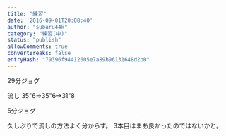 ```yaml
---
title: "練習"
date: '2016-09-01T20:08:40'
author: "subaru44k"
category: "練習(中)"
status: "publish"
allowComments: true
convertBreaks: false
entryHash: "79396f94412605e7a89b96131648d2b0"
---
```

29分ジョグ

流し
35"6→35"6→31"8

5分ジョグ

久しぶりで流しの方法よく分からず。
3本目はまあ良かったのではないかと。
